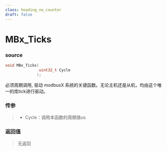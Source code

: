 ```yaml
---
class: heading_no_counter
draft: false
---
```


# MBx_Ticks

### source

```c
void MBx_Ticks(
               uint32_t Cycle
              );
```

必须周期调用, 驱动 modbusX 系统的关键函数。无论主机还是从机，均由这个唯一的库tick进行驱动。

### 传参

> - Cycle：调用本函数的周期值us

### 返回值

> 无返回
